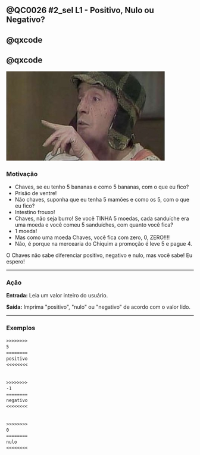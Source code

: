## @QC0026 #2_sel L1 - Positivo, Nulo ou Negativo?
## @qxcode

## @qxcode

![](capa.jpg)
### Motivação

- Chaves, se eu tenho 5 bananas e como 5 bananas, com o que eu fico?
- Prisão de ventre!
- Não chaves, suponha que eu tenha 5 mamões e como os 5, com o que eu fico?
- Intestino frouxo!
- Chaves, não seja burro! Se você TINHA 5 moedas, cada sanduíche era uma moeda
e você comeu 5 sanduíches, com quanto você fica?
- 1 moeda!
- Mas como uma moeda Chaves, você fica com zero, 0, ZERO!!!!
- Não, é porque na mercearia do Chiquim a promoção é leve 5 e pague 4.

O Chaves não sabe diferenciar positivo, negativo e nulo, mas você sabe!
Eu espero!

---
### Ação

**Entrada:**  Leia um valor inteiro do usuário.

**Saída:** Imprima "positivo", "nulo" ou "negativo" de acordo com o valor lido.

---
### Exemplos

```
>>>>>>>>
5
========
positivo
<<<<<<<<


>>>>>>>>
-1
========
negativo
<<<<<<<<


>>>>>>>>
0
========
nulo
<<<<<<<<


```

<!---
>>>>>>>>
4
========
positivo
<<<<<<<<


>>>>>>>>
-5
========
negativo
<<<<<<<<


>>>>>>>>
-11
========
negativo
<<<<<<<<


--->